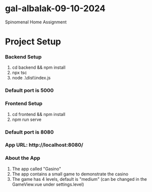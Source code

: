 # gal-albalak-09-10-2024
Spinomenal Home Assignment

# Project Setup

### Backend Setup
1. cd backend && npm install
2. npx tsc
3. node .\dist\index.js

### Default port is 5000

### Frontend Setup
1. cd frontend && npm install
2. npm run serve

### Default port is 8080
### App URL: http://localhost:8080/



### About the App
1. The app called "Gasino"
2. The app contains a small game to demonstrate the casino
3. The game has 4 levels, default is "medium" (can be changed in the GameView.vue under settings.level)